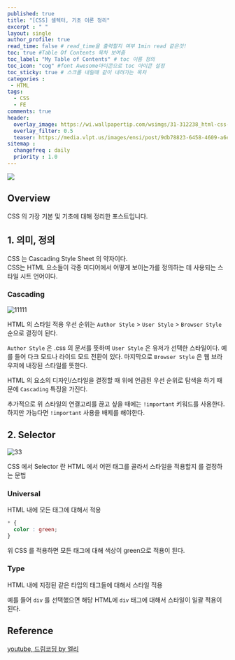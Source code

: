 ```yaml
---
published: true
title: "[CSS] 셀렉터, 기초 이론 정리"
excerpt : " "
layout: single
author_profile: true
read_time: false # read_time을 출력할지 여부 1min read 같은것!
toc: true #Table Of Contents 목차 보여줌
toc_label: "My Table of Contents" # toc 이름 정의
toc_icon: "cog" #font Awesome아이콘으로 toc 아이콘 설정
toc_sticky: true # 스크롤 내릴때 같이 내려가는 목차
categories :
 - HTML
tags: 
  - CSS
  - FE
comments: true
header:
  overlay_image: https://wi.wallpapertip.com/wsimgs/31-312238_html-css-javascript-transparent.png
  overlay_filter: 0.5
  teaser: https://media.vlpt.us/images/ensi/post/9db78823-6458-4609-a6ec-14014214acc5/htmlcssjs.jpg
sitemap :
  changefreq : daily
  priority : 1.0
---
```


![](https://media.vlpt.us/images/chayezo/post/2d640f76-1ba2-477f-8725-784e11a073ee/cssImage.png)

## Overview

CSS 의 가장 기본 및 기초에 대해 정리한 포스트입니다.

## 1. 의미, 정의

CSS 는 Cascading Style Sheet 의 약자이다.  
CSS는 HTML 요소들이 각종 미디어에서 어떻게 보이는가를 정의하는 데 사용되는 스타일 시트 언어이다.

### Cascading

![11111](https://user-images.githubusercontent.com/35194820/148683780-16e84b67-2e24-440b-b845-4497bce48c66.png)

HTML 의 스타일 적용 우선 순위는 `Author Style` > `User Style` > `Browser Style` 순으로 결정이 된다.

`Author Style` 은 .css 의 문서를 뜻하며 `User Style` 은 유저가 선택한 스타일이다. 예를 들어 다크 모드나 라이드 모드 전환이 있다. 마지막으로 `Browser Style` 은 웹 브라우저에 내장된 스타일를 뜻한다.

HTML 의 요소의 디자인/스타일을 결정할 때 위에 언급된 우선 순위로 탐색을 하기 때문에 `Cascading` 특징을 가진다.
  
추가적으로 위 스타일의 연결고리를 끊고 싶을 때에는 `!important` 키워드를 사용한다. 하지만 가능다면 `!important` 사용을 배제를 해야한다.

## 2. Selector

![33](https://user-images.githubusercontent.com/35194820/148685121-7eaf1267-a838-4665-9ebe-f68eaa6db47b.png)

CSS 에서 Selector 란 HTML 에서 어떤 태그를 골라서 스타일을 적용할지 를 결정하는 문법

### Universal

HTML 내에 모든 태그에 대해서 적용

~~~css
* {
  color : green;
}
~~~

위 CSS 를 적용하면 모든 태그에 대해 색상이 green으로 적용이 된다.

### Type

HTML 내에 지정된 같은 타입의 태그들에 대해서 스타일 적용
  
예를 들어 `div` 를 선택했으면 해당 HTML에 `div` 태그에 대해서 스타일이 일괄 적용이 된다.




## Reference

[youtube, 드림코딩 by 엘리](https://www.youtube.com/watch?v=gGebK7lWnCk)
